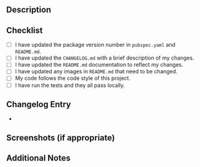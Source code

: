 ## Description
<!--- Describe your changes in detail -->
<!--- If it fixes a bug or resolves a feature request, be sure to link to that issue -->

## Checklist
<!--- Go over all the following points, and put an x in all the boxes that apply. -->
- [ ] I have updated the package version number in `pubspec.yaml` and `README.md`.
- [ ] I have updated the `CHANGELOG.md` with a brief description of my changes.
- [ ] I have updated the `README.md` documentation to reflect my changes.
- [ ] I have updated any images in `README.md` that need to be changed.
- [ ] My code follows the code style of this project.
- [ ] I have run the tests and they all pass locally.

## Changelog Entry
<!--- Briefly describe your changes to be included in the Changelog -->
- 

## Screenshots (if appropriate)
<!--- Add any screenshots or images to help explain your changes -->

## Additional Notes
<!--- Add any additional notes or context about the pull request here --> 
